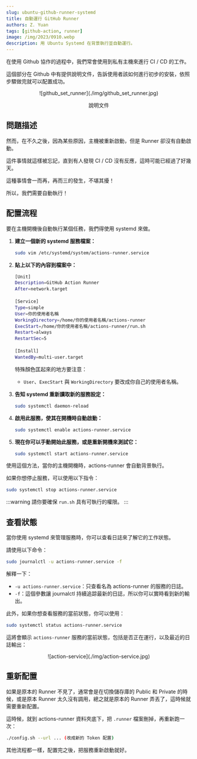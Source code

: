 ```yaml
---
slug: ubuntu-github-runner-systemd
title: 自動運行 GitHub Runner
authors: Z. Yuan
tags: [github-action, runner]
image: /img/2023/0910.webp
description: 用 Ubuntu Systemd 在背景執行並自動運行。
---
```


在使用 Github 協作的過程中，我們常會使用到私有主機來進行 CI / CD 的工作。

這個部分在 Github 中有提供說明文件，告訴使用者該如何進行初步的安裝，依照步驟做完就可以配置成功。

<!-- truncate -->

<div align="center">
<figure style={{"width": "80%"}}>
![github_set_runner](./img/github_set_runner.jpg)
</figure>
<figcaption>說明文件</figcaption>
</div>

## 問題描述

然而，在不久之後，因為某些原因，主機被重新啟動，但是 Runner 卻沒有自動啟動。

這件事情就這樣被忘記，直到有人發現 CI / CD 沒有反應，這時可能已經過了好幾天。

這種事情會一而再，再而三的發生，不堪其擾！

所以，我們需要自動執行！

## 配置流程

要在主機開機後自動執行某個任務，我們得使用 systemd 來做。

1. **建立一個新的 systemd 服務檔案：**

   ```bash
   sudo vim /etc/systemd/system/actions-runner.service
   ```

2. **貼上以下的內容到檔案中：**

   ```bash {7-9}
   [Unit]
   Description=GitHub Action Runner
   After=network.target

   [Service]
   Type=simple
   User=你的使用者名稱
   WorkingDirectory=/home/你的使用者名稱/actions-runner
   ExecStart=/home/你的使用者名稱/actions-runner/run.sh
   Restart=always
   RestartSec=5

   [Install]
   WantedBy=multi-user.target
   ```

   特殊顏色匡起來的地方要注意：

   - `User`、`ExecStart` 與 `WorkingDirectory` 要改成你自己的使用者名稱。

3. **告知 systemd 重新讀取新的服務設定：**

   ```bash
   sudo systemctl daemon-reload
   ```

4. **啟用此服務，使其在開機時自動啟動：**

   ```bash
   sudo systemctl enable actions-runner.service
   ```

5. **現在你可以手動開始此服務，或是重新開機來測試它：**

   ```bash
   sudo systemctl start actions-runner.service
   ```

使用這個方法，當你的主機開機時，actions-runner 會自動背景執行。

如果你想停止服務，可以使用以下指令：

```bash
sudo systemctl stop actions-runner.service
```

:::warning
請你要確保 `run.sh` 具有可執行的權限。
:::

## 查看狀態

當你使用 systemd 來管理服務時，你可以查看日誌來了解它的工作狀態。

請使用以下命令：

```bash
sudo journalctl -u actions-runner.service -f
```

解釋一下：

- `-u actions-runner.service`：只查看名為 actions-runner 的服務的日誌。
- `-f`：這個參數讓 journalctl 持續追踪最新的日誌，所以你可以實時看到新的輸出。

此外，如果你想查看服務的當前狀態，你可以使用：

```bash
sudo systemctl status actions-runner.service
```

這將會顯示 `actions-runner` 服務的當前狀態，包括是否正在運行，以及最近的日誌輸出：

<div align="center">
<figure style={{"width": "80%"}}>
![action-service](./img/action-service.jpg)
</figure>
</div>

## 重新配置

如果是原本的 Runner 不見了，通常會是在切換儲存庫的 Public 和 Private 的時候，或是原本 Runner 太久沒有調用，總之就是原本的 Runner 弄丟了，這時候就需要重新配置。

這時候，就到 actions-runner 資料夾底下，把 `.runner` 檔案刪掉，再重新跑一次：

```bash
./config.sh --url ... (改成新的 Token 配置)
```

其他流程都一樣，配置完之後，把服務重新啟動就好。
